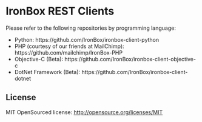 <h1>IronBox REST Clients</h1>

Please refer to the following repositories by programming language:

<ul>
<li>Python: https://github.com/IronBox/ironbox-client-python</li>
<li>PHP (courtesy of our friends at MailChimp): https://github.com/mailchimp/IronBox-PHP</li>
<li>Objective-C (Beta): https://github.com/IronBox/ironbox-client-objective-c</li>
<li>DotNet Framework (Beta): https://github.com/IronBox/ironbox-client-dotnet </li>
</ul>


<h2>License</h2>

MIT OpenSourced license: http://opensource.org/licenses/MIT
